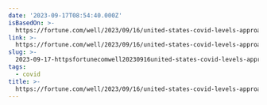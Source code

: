 ```yaml
---
date: '2023-09-17T08:54:40.000Z'
isBasedOn: >-
  https://fortune.com/well/2023/09/16/united-states-covid-levels-approach-first-pandemic-peak-2020-who-urges-vaccination-boosters-high-risk/
link: >-
  https://fortune.com/well/2023/09/16/united-states-covid-levels-approach-first-pandemic-peak-2020-who-urges-vaccination-boosters-high-risk/
slug: >-
  2023-09-17-httpsfortunecomwell20230916united-states-covid-levels-approach-first-pandemic-peak-2020-who-urges-vaccination-boosters-high-risk
tags:
  - covid
title: >-
  https://fortune.com/well/2023/09/16/united-states-covid-levels-approach-first-pandemic-peak-2020-who-urges-vaccination-boosters-high-risk/
---
```


